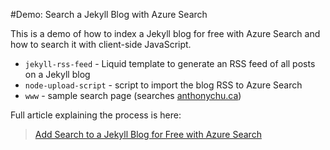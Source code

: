 #Demo: Search a Jekyll Blog with Azure Search

This is a demo of how to index a Jekyll blog for free with Azure Search and how to search it with client-side JavaScript.

* `jekyll-rss-feed` - Liquid template to generate an RSS feed of all posts on a Jekyll blog
* `node-upload-script` - script to import the blog RSS to Azure Search
* `www` - sample search page (searches [anthonychu.ca](http://anthonychu.ca))

Full article explaining the process is here:

> [Add Search to a Jekyll Blog for Free with Azure Search](http://anthonychu.ca/post/add-search-to-jekyll-blog-free-azure-search)

